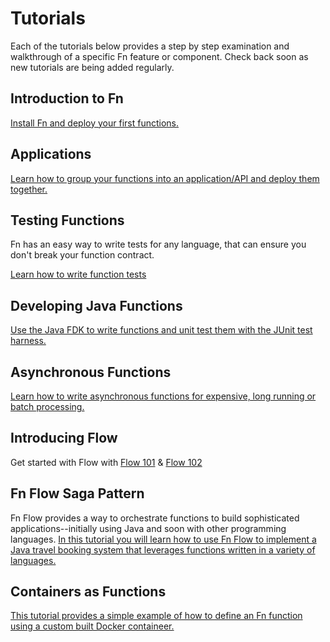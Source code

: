# Tutorials

Each of the tutorials below provides a step by step
examination and walkthrough of a specific Fn feature
or component.  Check back soon as new tutorials
are being added regularly.

## Introduction to Fn

[Install Fn and deploy your first functions.](Introduction/README.md)

## Applications

[Learn how to group your functions into an application/API and deploy them together.](Apps/README.md) 

## Testing Functions

Fn has an easy way to write tests for any language, that can ensure you don't break your function contract.

[Learn how to write function tests](Testing/README.md)

## Developing Java Functions

[Use the Java FDK to write functions and unit test them with the JUnit test harness.](JavaFDKIntroduction//README.md)

## Asynchronous Functions

[Learn how to write asynchronous functions for expensive, long running or batch processing.](Async/README.md)

## Introducing Flow

Get started with Flow with [Flow 101](../flow101-102/2017-10-10-FnProject-Flow-101.md) & [Flow 102](../flow101-102/2017-10-11-FnProject-Flow-102.md)

## Fn Flow Saga Pattern

Fn Flow provides a way to orchestrate functions to build sophisticated applications--initially using Java and soon with other programming languages.  [In this tutorial you will learn how to use Fn Flow to implement a Java travel booking system that leverages functions written in a variety of languages.](FlowSaga/README.md)

## Containers as Functions

[This tutorial provides a simple example of how to
define an Fn function using a custom built Docker containeer.](ContainerAsFunction/README.md)